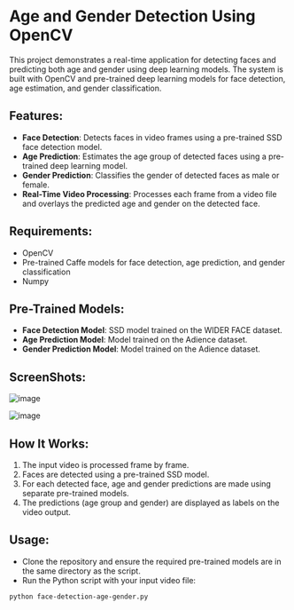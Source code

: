 # Age and Gender Detection Using OpenCV

This project demonstrates a real-time application for detecting faces and predicting both age and gender using deep learning models. The system is built with OpenCV and pre-trained deep learning models for face detection, age estimation, and gender classification.

## Features:
- **Face Detection**: Detects faces in video frames using a pre-trained SSD face detection model.
- **Age Prediction**: Estimates the age group of detected faces using a pre-trained deep learning model.
- **Gender Prediction**: Classifies the gender of detected faces as male or female.
- **Real-Time Video Processing**: Processes each frame from a video file and overlays the predicted age and gender on the detected face.

## Requirements:
- OpenCV
- Pre-trained Caffe models for face detection, age prediction, and gender classification
- Numpy

## Pre-Trained Models:
- **Face Detection Model**: SSD model trained on the WIDER FACE dataset.
- **Age Prediction Model**: Model trained on the Adience dataset.
- **Gender Prediction Model**: Model trained on the Adience dataset.

## ScreenShots:
![image](https://github.com/user-attachments/assets/cf5b16d2-e651-4fd4-a989-7dfe810f03a8)

![image](https://github.com/user-attachments/assets/1c113bae-2008-4b65-8bb2-4b6be3623023)

## How It Works:
1. The input video is processed frame by frame.
2. Faces are detected using a pre-trained SSD model.
3. For each detected face, age and gender predictions are made using separate pre-trained models.
4. The predictions (age group and gender) are displayed as labels on the video output.

## Usage:
- Clone the repository and ensure the required pre-trained models are in the same directory as the script.
- Run the Python script with your input video file:

```bash
python face-detection-age-gender.py

